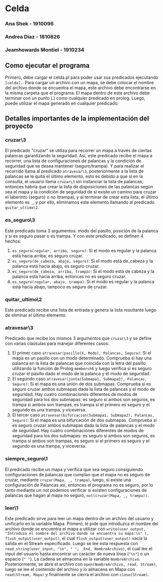 # Celda

### Ana Shek - 1910096

### Andrea Diaz - 1810826

### Jeamhowards Montiel - 1910234

## Como ejecutar el programa

Primero, debe cargar el celda.pl para poder usar sus predicados ejecutando `[celda].`. Para cargar un archivo con un mapa, se debe colocar el nombre del archivo donde se encuentra el mapa, este archivo debe encontrarse en la misma carpeta que el programa. El mapa dentro de este archivo debe terminar con un punto (.) como cualquier predicado en prolog. Luego, puede utilizar el mapa generado en cualquier predicado. 

## Detalles importantes de la implementación del proyecto

### **cruzar\3**
El predicado "cruzar" se utiliza para recorrer un mapa a través de ciertas palancas garantizando la seguridad. Así, este predicado recibe el mapa a recorrer, una lista de configuraciones de palancas y la condición de seguridad que se desea mantener (seguro/trampa). Y para realizar el recorrido llama al predicado `atravesar\3`, posteriormente a la lista de palancas se le quita el último elemento, esto es debido a que si en la consulta, el usuario llama `cruzar\3` sin instanciar la lista de palancas, entonces habría que crear la lista de disposiciones de las palancas según sea el mapa y la condición de seguridad de si existe un camino para cruzar el laberinto (seguro) o no (trampa), y al terminar de crear esta lista, el último elemento es `_`, y por ello, eliminamos este elemento llamando al predicado `quitar_ultimo\2`.

### **es_seguro\3**
Este predicado toma 3 argumentos: modo del pasillo, posición de la palanca y si es seguro pasar o es trampa. Y con este predicado, se definen 4 hechos:
1. `es_seguro(regular, arriba, seguro)`: Si el modo es regular y la palanca está hacia arriba, es seguro cruzar.
2. `es_seguro(de_cabeza, abajo, seguro)`: Si el modo está de_cabeza y la palanca está hacia abajo, es seguro cruzar.
3. `es_seguro(de_cabeza, arriba, trampa)`: Si el modo está de cabeza y la palanca está hacia arriba, entonces no es seguro cruzar.
4. `es_seguro(regular, abajo, trampa)`: Si el modo es regular y la palanca está hacia abajo, tampoco es seguro de cruzar.

### **quitar_ultimo\2**
Este predicado recibe una lista de entrada y genera la lista resultante luego de eliminar el último elemento.

### **atravesar\3**
Predicado que recibe los mismos 3 argumentos que `cruzar\3` y se define con varias claúsulas para manejar diferentes casos:
1. El primer caso `atravesar(pasillo(X, Modo), Palancas, Seguro)`: Si el mapa es un pasillo con un modo determinado. Comprueba si hay una palanca en la lista de palancas que coincida con la letra del pasillo utilizando la función de Prolog `memberchk` y luego verifica si es seguro cruzar el pasillo dado el modo de la palanca y el modo de seguridad. 
2. El segundo caso `atravesar(junta(Submapa1, Submapa2), Palancas, Seguro)`: Si el mapa es una unión de dos submapas. Comprueba si es seguro cruzar ambos submapas dada la lista de palancas y el modo de seguridad. Hay cuatro combinaciones diferentes de modos de seguridad para los dos submapas: es seguro si ambos son seguros, es trampa si ambos son trampas, es trampa si el primero es seguro y el segundo es una trampa, y viceversa.
3. El tercer caso `atravesar(bifurcacion(Submapa1, Submapa2), Palancas, Seguro)`: Si el mapa es una bifurcación de dos submapas. Comprueba si es seguro cruzar ambos submapas dada la lista de palancas y el modo de seguridad. Hay cuatro combinaciones diferentes de modos de seguridad para los dos submapas: es seguro si ambos son seguros, es trampa si ambos son trampas, es seguro si el primero es seguro y el segundo es una trampa, y viceversa.

### **siempre_seguro\1**
El predicado recibe un mapa y verifica que sea seguro consiguiendo configuraciones de palancas que cumplan que el mapa no es seguro de cruzar, mediante `cruzar(Mapa, _, trampa)`, luego, si existe una configuración de Palancas así, entonces el programa no es seguro, por lo tanto mediante un not podemos verificar si existen configuraciones de palancas que hagan al mapa no seguro, `not(cruzar(Mapa, _, trampa))`.

### **leer\1**
Este predicado sirve para leer un mapa dentro de un archivo del usuario y unificarlo en la variable Mapa. Primero, le pide que introduzca el nombre del archivo donde se encuentra el mapa a utilizar con `write(user_output, "Introduza el nombre del archivo donde se encuentra su mapa:\n" ), flush_output(user_output)`, el cual `flush_output(user_output)` vacía la salida en el Stream especificado. Luego se lee esta respuesta con `read_string(user_input, "\n", " ", _End, NombreArchivo)`, el cual lee el input del usuario hasta encontrar un carácter de nueva línea (`"\n"`) o un espacio (`" "`). La cadena se almacena en la variable `NombreArchivo`. Posteriormente, se abre el archivo con `open(NombreArchivo, read, Stream)`, luego se lee el contenido del archivo y lo almacena en Mapa con `read(Stream, Mapa)` y finalmente se cierra el archivo con `close(Stream)`.
